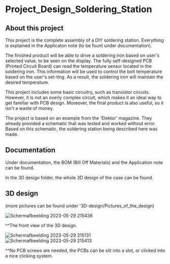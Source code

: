 # Project_Design_Soldering_Station
## About this project
This project is the complete assembly of a DIY soldering station. Everything is explained in the Applicaton note (to be fount under documentation).

The finished product will be able to drive a soldering iron based on user's selected value, to be seen on the display. The fully self-designed PCB (Printed Circuit Board) can read the temperature sensor located in the soldering iron. This information will be used to control the bolt temperature based on the user's set-ting. As a result, the soldering iron will maintain the desired temperature.

This project includes some basic circuitry, such as transistor circuits. However, it is not an overly complex circuit, which makes it an ideal way to get familiar with PCB design. Moreover, the final product is also useful, so it isn't a waste of money. 

The project is based on an example from the 'Elektor' magazine. They already provided a schematic that was tested and worked without error. Based on this schematic, the soldering station being described here was made.

## Documentation
Under documentation, the BOM (Bill Off Materials) and the Application note can be found.

In the 3D design folder, the whole 3D design of the case can be found.

## 3D design
(more pictures can be found under '3D-design/Pictures_of_the_design)

![Schermafbeelding 2023-05-29 215436](https://github.com/JasperMaes01/Project_Design_Soldering_Station/assets/114076064/5d3e94ec-1c86-413a-9339-c4f9f798cbf2)

^^The front view of the 3D design.
  

![Schermafbeelding 2023-05-29 215131](https://github.com/JasperMaes01/Project_Design_Soldering_Station/assets/114076064/2e94f005-95a3-4db0-aa9f-73f9285ab606) ![Schermafbeelding 2023-05-29 215413](https://github.com/JasperMaes01/Project_Design_Soldering_Station/assets/114076064/a82fc3ed-5e4e-424d-9a47-9746c51b8a66)

^^No PCB screws are needed, the PCBs can be slit into a slot, or clicked into a nice clicking system.

